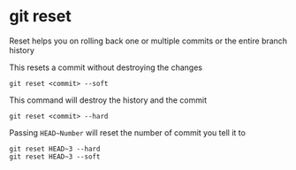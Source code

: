 git reset
=========

Reset helps you on rolling back one or multiple commits or the entire branch history

This resets a commit without destroying the changes
```
git reset <commit> --soft
```

This command will destroy the history and the commit
```
git reset <commit> --hard
```

Passing `HEAD~Number` will reset the number of commit you tell it to
```
git reset HEAD~3 --hard
git reset HEAD~3 --soft
```